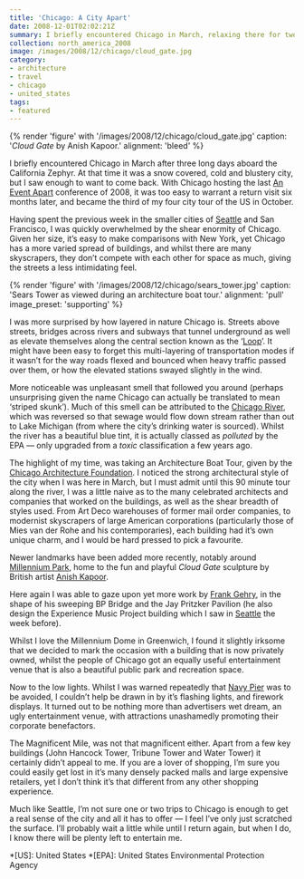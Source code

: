 ```yaml
---
title: 'Chicago: A City Apart'
date: 2008-12-01T02:02:21Z
summary: I briefly encountered Chicago in March, relaxing there for two nights after three long days aboard the California Zephyr. At that time it was a snow covered, cold and blustery city, but I saw enough to want to come back.
collection: north_america_2008
image: /images/2008/12/chicago/cloud_gate.jpg
category:
- architecture
- travel
- chicago
- united_states
tags:
- featured
---
```

{% render 'figure' with '/images/2008/12/chicago/cloud_gate.jpg'
  caption: '<cite>Cloud Gate</cite> by Anish Kapoor.'
  alignment: 'bleed'
%}

I briefly encountered Chicago in March after three long days aboard the California Zephyr. At that time it was a snow covered, cold and blustery city, but I saw enough to want to come back. With Chicago hosting the last [An Event Apart][1] conference of 2008, it was too easy to warrant a return visit six months later, and became the third of my four city tour of the US in October.

Having spent the previous week in the smaller cities of [Seattle][2] and San Francisco, I was quickly overwhelmed by the shear enormity of Chicago. Given her size, it’s easy to make comparisons with New York, yet Chicago has a more varied spread of buildings, and whilst there are many skyscrapers, they don’t compete with each other for space as much, giving the streets a less intimidating feel.

{% render 'figure' with '/images/2008/12/chicago/sears_tower.jpg'
  caption: 'Sears Tower as viewed during an architecture boat tour.'
  alignment: 'pull'
  image_preset: 'supporting'
%}

I was more surprised by how layered in nature Chicago is. Streets above streets, bridges across rivers and subways that tunnel underground as well as elevate themselves along the central section known as the ‘[Loop][3]’. It might have been easy to forget this multi-layering of transportation modes if it wasn’t for the way roads flexed and bounced when heavy traffic passed over them, or how the elevated stations swayed slightly in the wind.

More noticeable was unpleasant smell that followed you around (perhaps unsurprising given the name Chicago can actually be translated to mean ‘striped skunk’). Much of this smell can be attributed to the [Chicago River][4], which was reversed so that sewage would flow down stream rather than out to Lake Michigan (from where the city’s drinking water is sourced). Whilst the river has a beautiful blue tint, it is actually classed as *polluted* by the EPA — only upgraded from a *toxic* classification a few years ago.

The highlight of my time, was taking an Architecture Boat Tour, given by the [Chicago Architecture Foundation][5]. I noticed the strong architectural style of the city when I was here in March, but I must admit until this 90 minute tour along the river, I was a little naive as to the many celebrated architects and companies that worked on the buildings, as well as the shear breadth of styles used. From Art Deco warehouses of former mail order companies, to modernist skyscrapers of large American corporations (particularly those of Mies van der Rohe and his contemporaries), each building had it’s own unique charm, and I would be hard pressed to pick a favourite.

Newer landmarks have been added more recently, notably around [Millennium Park][6], home to the fun and playful <cite>Cloud Gate</cite> sculpture by British artist [Anish Kapoor][7].

Here again I was able to gaze upon yet more work by [Frank Gehry][8], in the shape of his sweeping BP Bridge and the Jay Pritzker Pavilion (he also design the Experience Music Project building which I saw in [Seattle][2] the week before).

Whilst I love the Millennium Dome in Greenwich, I found it slightly irksome that we decided to mark the occasion with a building that is now privately owned, whilst the people of Chicago got an equally useful entertainment venue that is also a beautiful public park and recreation space.

Now to the low lights. Whilst I was warned repeatedly that [Navy Pier][9] was to be avoided, I couldn’t help be drawn in by it’s flashing lights, and firework displays. It turned out to be nothing more than advertisers wet dream, an ugly entertainment venue, with attractions unashamedly promoting their corporate benefactors.

The Magnificent Mile, was not that magnificent either. Apart from a few key buildings (John Hancock Tower, Tribune Tower and Water Tower) it certainly didn’t appeal to me. If you are a lover of shopping, I’m sure you could easily get lost in it’s many densely packed malls and large expensive retailers, yet I don’t think it’s that different from any other shopping experience.

Much like Seattle, I’m not sure one or two trips to Chicago is enough to get a real sense of the city and all it has to offer — I feel I’ve only just scratched the surface. I’ll probably wait a little while until I return again, but when I do, I know there will be plenty left to entertain me.

[1]: http://aneventapart.com/
[2]: /2008/10/seattle
[3]: https://en.wikipedia.org/wiki/The_Loop_(CTA)
[4]: https://en.wikipedia.org/wiki/Chicago_River
[5]: http://architecture.org
[6]: https://en.wikipedia.org/wiki/Millennium_Park_(Chicago)
[7]: https://en.wikipedia.org/wiki/Anish_Kapoor
[8]: https://en.wikipedia.org/wiki/Frank_Gehry
[9]: https://en.wikipedia.org/wiki/Navy_Pier

*[US]: United States
*[EPA]: United States Environmental Protection Agency
